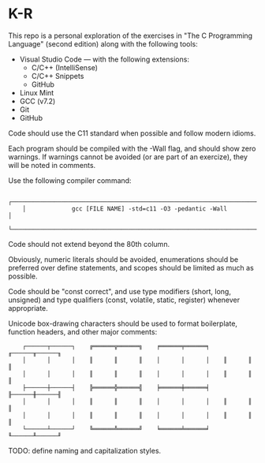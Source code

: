 # K-R

This repo is a personal exploration of the exercises in
"The C Programming Language" (second edition) along with the following tools:

* Visual Studio Code — with the following extensions:
  * C/C++ (IntelliSense)
  * C/C++ Snippets
  * GitHub
* Linux Mint
* GCC (v7.2)
* Git
* GitHub

Code should use the C11 standard when possible and follow modern idioms.

Each program should be compiled with the -Wall flag, and should show zero
warnings. If warnings cannot be avoided (or are part of an exercize), they will
be noted in comments.

Use the following compiler command:
```
    ┌──────────────────────────────────────────────────────────────────────┐
    │             gcc [FILE NAME] -std=c11 -O3 -pedantic -Wall             │
    └──────────────────────────────────────────────────────────────────────┘
```

Code should not extend beyond the 80th column.

Obviously, numeric literals should be avoided, enumerations should be preferred
over define statements, and scopes should be limited as much as possible.

Code should be "const correct", and use type modifiers (short, long, unsigned)
and type qualifiers (const, volatile, static, register) whenever appropriate.

Unicode box-drawing characters should be used to format boilerplate, function
headers, and other major comments:

```
    ┌──────┬──────┐    ╔══════╦══════╗    ╒══════╤══════╕    ╓──────╥──────╖
    │      │      │    ║      ║      ║    │      │      │    ║      ║      ║
    │      │      │    ║      ║      ║    │      │      │    ║      ║      ║
    ├──────┼──────┤    ╠══════╬══════╣    ╞══════╪══════╡    ╟──────╫──────╢
    │      │      │    ║      ║      ║    │      │      │    ║      ║      ║
    │      │      │    ║      ║      ║    │      │      │    ║      ║      ║
    └──────┴──────┘    ╚══════╩══════╝    ╘══════╧══════╛    ╙──────╨──────╜
```

TODO: define naming and capitalization styles.